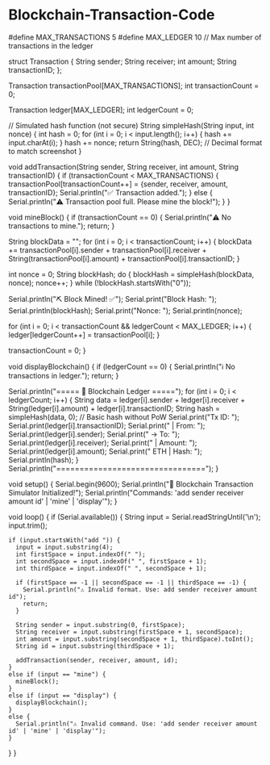 # Blockchain-Transaction-Code
#define MAX_TRANSACTIONS 5
#define MAX_LEDGER 10  // Max number of transactions in the ledger

struct Transaction {
  String sender;
  String receiver;
  int amount;
  String transactionID;
};

Transaction transactionPool[MAX_TRANSACTIONS];
int transactionCount = 0;

Transaction ledger[MAX_LEDGER];
int ledgerCount = 0;

// Simulated hash function (not secure)
String simpleHash(String input, int nonce) {
  int hash = 0;
  for (int i = 0; i < input.length(); i++) {
    hash += input.charAt(i);
  }
  hash += nonce;
  return String(hash, DEC); // Decimal format to match screenshot
}

void addTransaction(String sender, String receiver, int amount, String transactionID) {
  if (transactionCount < MAX_TRANSACTIONS) {
    transactionPool[transactionCount++] = {sender, receiver, amount, transactionID};
    Serial.println("✅ Transaction added.");
  } else {
    Serial.println("⚠️ Transaction pool full. Please mine the block!");
  }
}

void mineBlock() {
  if (transactionCount == 0) {
    Serial.println("⚠️ No transactions to mine.");
    return;
  }

  String blockData = "";
  for (int i = 0; i < transactionCount; i++) {
    blockData += transactionPool[i].sender + transactionPool[i].receiver + String(transactionPool[i].amount) + transactionPool[i].transactionID;
  }

  int nonce = 0;
  String blockHash;
  do {
    blockHash = simpleHash(blockData, nonce);
    nonce++;
  } while (!blockHash.startsWith("0"));

  Serial.println("⛏ Block Mined! ✅");
  Serial.print("Block Hash: ");
  Serial.println(blockHash);
  Serial.print("Nonce: ");
  Serial.println(nonce);

  for (int i = 0; i < transactionCount && ledgerCount < MAX_LEDGER; i++) {
    ledger[ledgerCount++] = transactionPool[i];
  }

  transactionCount = 0;
}

void displayBlockchain() {
  if (ledgerCount == 0) {
    Serial.println("ℹ️ No transactions in ledger.");
    return;
  }

  Serial.println("===== 📜 Blockchain Ledger =====");
  for (int i = 0; i < ledgerCount; i++) {
    String data = ledger[i].sender + ledger[i].receiver + String(ledger[i].amount) + ledger[i].transactionID;
    String hash = simpleHash(data, 0);  // Basic hash without PoW
    Serial.print("Tx ID: ");
    Serial.print(ledger[i].transactionID);
    Serial.print(" | From: ");
    Serial.print(ledger[i].sender);
    Serial.print(" → To: ");
    Serial.print(ledger[i].receiver);
    Serial.print(" | Amount: ");
    Serial.print(ledger[i].amount);
    Serial.print(" ETH | Hash: ");
    Serial.println(hash);
  }
  Serial.println("================================");
}

void setup() {
  Serial.begin(9600);
  Serial.println("🚀 Blockchain Transaction Simulator Initialized!");
  Serial.println("Commands: 'add sender receiver amount id' | 'mine' | 'display'");
}

void loop() {
  if (Serial.available()) {
    String input = Serial.readStringUntil('\n');
    input.trim();

    if (input.startsWith("add ")) {
      input = input.substring(4);
      int firstSpace = input.indexOf(" ");
      int secondSpace = input.indexOf(" ", firstSpace + 1);
      int thirdSpace = input.indexOf(" ", secondSpace + 1);

      if (firstSpace == -1 || secondSpace == -1 || thirdSpace == -1) {
        Serial.println("⚠️ Invalid format. Use: add sender receiver amount id");
        return;
      }

      String sender = input.substring(0, firstSpace);
      String receiver = input.substring(firstSpace + 1, secondSpace);
      int amount = input.substring(secondSpace + 1, thirdSpace).toInt();
      String id = input.substring(thirdSpace + 1);

      addTransaction(sender, receiver, amount, id);
    } 
    else if (input == "mine") {
      mineBlock();
    } 
    else if (input == "display") {
      displayBlockchain();
    } 
    else {
      Serial.println("⚠️ Invalid command. Use: 'add sender receiver amount id' | 'mine' | 'display'");
    }
  }
}
